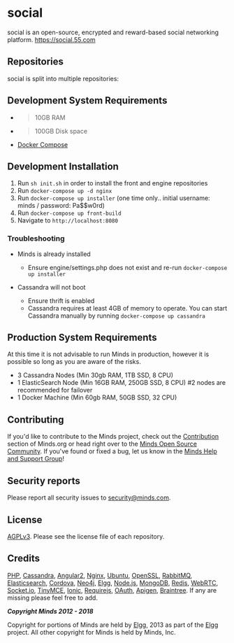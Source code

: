 social
=====
social is an open-source, encrypted and reward-based social networking platform. https://social.55.com

## Repositories

social is split into multiple repositories:


## Development System Requirements

- > 10GB RAM
- > 100GB Disk space
- [Docker Compose](https://docs.docker.com/compose/)

## Development Installation

1. Run `sh init.sh` in order to install the front and engine repositories
2. Run `docker-compose up -d nginx`
3. Run `docker-compose up installer` (one time only.. initial username: minds / password: Pa$$w0rd)
4. Run `docker-compose up front-build` 
5. Navigate to `http://localhost:8080`

### Troubleshooting

- Minds is already installed
  - Ensure engine/settings.php does not exist and re-run `docker-compose up installer`

- Cassandra will not boot
  - Ensure thrift is enabled
  - Cassandra requires at least 4GB of memory to operate. You can start Cassandra manually by running `docker-compose up cassandra`

## Production System Requirements

At this time it is not advisable to run Minds in production, however it is possible so long as you are aware of the risks.

- 3 Cassandra Nodes (Min 30gb RAM, 1TB SSD, 8 CPU)
- 1 ElasticSearch Node (Min 16GB RAM, 250GB SSD, 8 CPU) #2 nodes are recommended for failover
- 1 Docker Machine (Min 60gb RAM, 50GB SSD, 32 CPU)


## Contributing
If you'd like to contribute to the Minds project, check out the [Contribution](https://www.minds.org/docs/contributing.html) section of Minds.org or head right over to the [Minds Open Source Community](https://www.minds.com/groups/profile/365903183068794880).  If you've found or fixed a bug, let us know in the [Minds Help and Support Group](https://www.minds.com/groups/profile/100000000000000681/activity)!

## Security reports
Please report all security issues to [security@minds.com](mailto:security@minds.com).

## License
[AGPLv3](https://www.minds.org/docs/license.html). Please see the license file of each repository.

## Credits
[PHP](https://php.net), [Cassandra](http://cassandra.apache.org/), [Angular2](http://angular.io), [Nginx](https://nginx.com), [Ubuntu](https://ubuntu.com), [OpenSSL](https://www.openssl.org/), [RabbitMQ](https://www.rabbitmq.com/), [Elasticsearch](https://www.elastic.co/), [Cordova](https://cordova.apache.org/), [Neo4j](https://neo4j.com/), [Elgg](http://elgg.org), [Node.js](https://nodejs.org/en/), [MongoDB](https://www.mongodb.com/), [Redis](http://redis.io/), [WebRTC](https://webrtc.org/), [Socket.io](http://socket.io/), [TinyMCE](https://www.tinymce.com/), [Ionic](http://ionicframework.com/), [Requirejs](http://requirejs.org/), [OAuth](http://oauth.net/2/), [Apigen](http://www.apigen.org/), [Braintree](https://www.braintreepayments.com/). If any are missing please feel free to add.

___Copyright Minds 2012 - 2018___

Copyright for portions of Minds are held by [Elgg](http://elgg.org), 2013 as part of the [Elgg](http://elgg.org) project. All other copyright for Minds is held by Minds, Inc.

